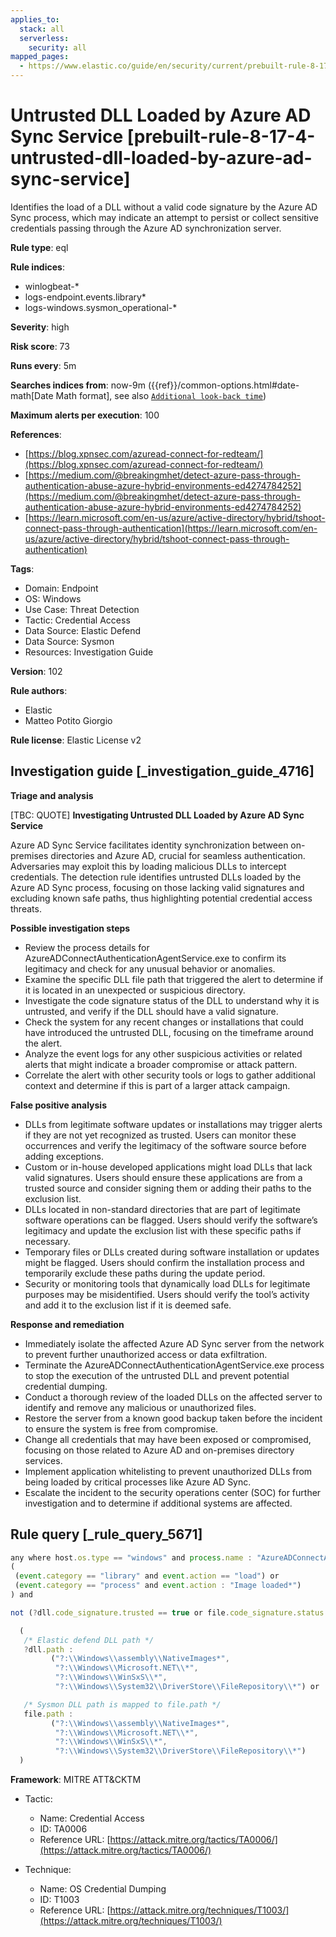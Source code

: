 ```yaml
---
applies_to:
  stack: all
  serverless:
    security: all
mapped_pages:
  - https://www.elastic.co/guide/en/security/current/prebuilt-rule-8-17-4-untrusted-dll-loaded-by-azure-ad-sync-service.html
---
```


# Untrusted DLL Loaded by Azure AD Sync Service [prebuilt-rule-8-17-4-untrusted-dll-loaded-by-azure-ad-sync-service]

Identifies the load of a DLL without a valid code signature by the Azure AD Sync process, which may indicate an attempt to persist or collect sensitive credentials passing through the Azure AD synchronization server.

**Rule type**: eql

**Rule indices**:

* winlogbeat-*
* logs-endpoint.events.library*
* logs-windows.sysmon_operational-*

**Severity**: high

**Risk score**: 73

**Runs every**: 5m

**Searches indices from**: now-9m ({{ref}}/common-options.html#date-math[Date Math format], see also [`Additional look-back time`](docs-content://solutions/security/detect-and-alert/create-detection-rule.md#rule-schedule))

**Maximum alerts per execution**: 100

**References**:

* [https://blog.xpnsec.com/azuread-connect-for-redteam/](https://blog.xpnsec.com/azuread-connect-for-redteam/)
* [https://medium.com/@breakingmhet/detect-azure-pass-through-authentication-abuse-azure-hybrid-environments-ed4274784252](https://medium.com/@breakingmhet/detect-azure-pass-through-authentication-abuse-azure-hybrid-environments-ed4274784252)
* [https://learn.microsoft.com/en-us/azure/active-directory/hybrid/tshoot-connect-pass-through-authentication](https://learn.microsoft.com/en-us/azure/active-directory/hybrid/tshoot-connect-pass-through-authentication)

**Tags**:

* Domain: Endpoint
* OS: Windows
* Use Case: Threat Detection
* Tactic: Credential Access
* Data Source: Elastic Defend
* Data Source: Sysmon
* Resources: Investigation Guide

**Version**: 102

**Rule authors**:

* Elastic
* Matteo Potito Giorgio

**Rule license**: Elastic License v2

## Investigation guide [_investigation_guide_4716]

**Triage and analysis**

[TBC: QUOTE]
**Investigating Untrusted DLL Loaded by Azure AD Sync Service**

Azure AD Sync Service facilitates identity synchronization between on-premises directories and Azure AD, crucial for seamless authentication. Adversaries may exploit this by loading malicious DLLs to intercept credentials. The detection rule identifies untrusted DLLs loaded by the Azure AD Sync process, focusing on those lacking valid signatures and excluding known safe paths, thus highlighting potential credential access threats.

**Possible investigation steps**

* Review the process details for AzureADConnectAuthenticationAgentService.exe to confirm its legitimacy and check for any unusual behavior or anomalies.
* Examine the specific DLL file path that triggered the alert to determine if it is located in an unexpected or suspicious directory.
* Investigate the code signature status of the DLL to understand why it is untrusted, and verify if the DLL should have a valid signature.
* Check the system for any recent changes or installations that could have introduced the untrusted DLL, focusing on the timeframe around the alert.
* Analyze the event logs for any other suspicious activities or related alerts that might indicate a broader compromise or attack pattern.
* Correlate the alert with other security tools or logs to gather additional context and determine if this is part of a larger attack campaign.

**False positive analysis**

* DLLs from legitimate software updates or installations may trigger alerts if they are not yet recognized as trusted. Users can monitor these occurrences and verify the legitimacy of the software source before adding exceptions.
* Custom or in-house developed applications might load DLLs that lack valid signatures. Users should ensure these applications are from a trusted source and consider signing them or adding their paths to the exclusion list.
* DLLs located in non-standard directories that are part of legitimate software operations can be flagged. Users should verify the software’s legitimacy and update the exclusion list with these specific paths if necessary.
* Temporary files or DLLs created during software installation or updates might be flagged. Users should confirm the installation process and temporarily exclude these paths during the update period.
* Security or monitoring tools that dynamically load DLLs for legitimate purposes may be misidentified. Users should verify the tool’s activity and add it to the exclusion list if it is deemed safe.

**Response and remediation**

* Immediately isolate the affected Azure AD Sync server from the network to prevent further unauthorized access or data exfiltration.
* Terminate the AzureADConnectAuthenticationAgentService.exe process to stop the execution of the untrusted DLL and prevent potential credential dumping.
* Conduct a thorough review of the loaded DLLs on the affected server to identify and remove any malicious or unauthorized files.
* Restore the server from a known good backup taken before the incident to ensure the system is free from compromise.
* Change all credentials that may have been exposed or compromised, focusing on those related to Azure AD and on-premises directory services.
* Implement application whitelisting to prevent unauthorized DLLs from being loaded by critical processes like Azure AD Sync.
* Escalate the incident to the security operations center (SOC) for further investigation and to determine if additional systems are affected.


## Rule query [_rule_query_5671]

```js
any where host.os.type == "windows" and process.name : "AzureADConnectAuthenticationAgentService.exe" and
(
 (event.category == "library" and event.action == "load") or
 (event.category == "process" and event.action : "Image loaded*")
) and

not (?dll.code_signature.trusted == true or file.code_signature.status == "Valid") and not

  (
   /* Elastic defend DLL path */
   ?dll.path :
         ("?:\\Windows\\assembly\\NativeImages*",
          "?:\\Windows\\Microsoft.NET\\*",
          "?:\\Windows\\WinSxS\\*",
          "?:\\Windows\\System32\\DriverStore\\FileRepository\\*") or

   /* Sysmon DLL path is mapped to file.path */
   file.path :
         ("?:\\Windows\\assembly\\NativeImages*",
          "?:\\Windows\\Microsoft.NET\\*",
          "?:\\Windows\\WinSxS\\*",
          "?:\\Windows\\System32\\DriverStore\\FileRepository\\*")
  )
```

**Framework**: MITRE ATT&CKTM

* Tactic:

    * Name: Credential Access
    * ID: TA0006
    * Reference URL: [https://attack.mitre.org/tactics/TA0006/](https://attack.mitre.org/tactics/TA0006/)

* Technique:

    * Name: OS Credential Dumping
    * ID: T1003
    * Reference URL: [https://attack.mitre.org/techniques/T1003/](https://attack.mitre.org/techniques/T1003/)



